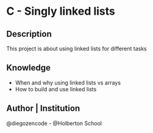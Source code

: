 # C - Singly linked lists

## Description
This project is about using linked lists for different tasks

## Knowledge
* When and why using linked lists vs arrays
* How to build and use linked lists

## Author | Institution
@diegozencode - @Holberton School
